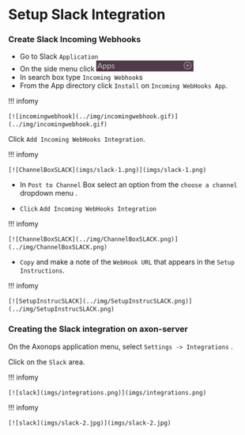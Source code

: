 # Setup Slack Integration

###  Create Slack Incoming Webhooks

* Go to Slack `Application`
* On the side menu click [![addslackapp](../img/addslackapp.png)](../img/addslackapp.png)
* In search box type `Incoming Webhook`s
* From the App directory click `Install` on `Incoming WebHooks App`.


!!! infomy 

    [![incomingwebhook](../img/incomingwebhook.gif)](../img/incomingwebhook.gif)

Click `Add Incoming WebHooks Integration`.

!!! infomy 

    [![ChannelBoxSLACK](imgs/slack-1.png)](imgs/slack-1.png)

* In `Post to Channel` Box select an option from the `choose a channel` dropdown menu .

* `Click` `Add Incoming WebHooks Integration`

!!! infomy 

    [![ChannelBoxSLACK](../img/ChannelBoxSLACK.png)](../img/ChannelBoxSLACK.png)

* `Copy` and make a note of the `WebHook URL` that appears in the `Setup Instructions`.

!!! infomy 

    [![SetupInstrucSLACK](../img/SetupInstrucSLACK.png)](../img/SetupInstrucSLACK.png)


### Creating the Slack integration on axon-server

On the Axonops application menu, select `Settings -> Integrations` .

Click on the `Slack` area.

!!! infomy 

    [![slack](imgs/integrations.png)](imgs/integrations.png)


[1]: #create-slack-incoming-webhooks

!!! infomy 

    [![slack](imgs/slack-2.jpg)](imgs/slack-2.jpg)


